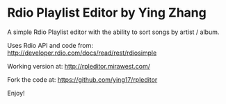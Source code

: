 Rdio Playlist Editor by Ying Zhang
=========

A simple Rdio Playlist editor with the ability to sort songs by artist / album.

Uses Rdio API and code from:
http://developer.rdio.com/docs/read/rest/rdiosimple

Working version at:
http://rpleditor.mirawest.com/

Fork the code at:
https://github.com/ying17/rpleditor

Enjoy!
